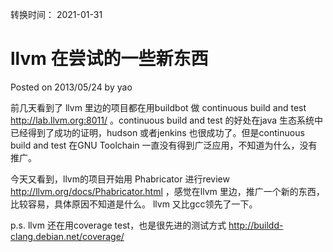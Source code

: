 转换时间： 2021-01-31

# llvm 在尝试的一些新东西
Posted on 2013/05/24 by yao

前几天看到了 llvm 里边的项目都在用buildbot 做 continuous build and test http://lab.llvm.org:8011/ 。continuous build and test 的好处在java 生态系统中已经得到了成功的证明，hudson 或者jenkins 也很成功了。但是continuous build and test 在GNU Toolchain 一直没有得到广泛应用，不知道为什么，没有推广。

今天又看到，llvm的项目开始用 Phabricator 进行review http://llvm.org/docs/Phabricator.html ，感觉在llvm 里边，推广一个新的东西，比较容易，具体原因不知道是什么。 llvm 又比gcc领先了一下。

p.s. llvm 还在用coverage test，也是很先进的测试方式 http://buildd-clang.debian.net/coverage/
